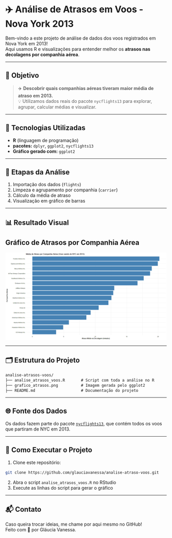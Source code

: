 # ✈️ Análise de Atrasos em Voos - Nova York 2013

Bem-vindo a este projeto de análise de dados dos voos registrados em Nova York em 2013!  
Aqui usamos R e visualizações para entender melhor os **atrasos nas decolagens por companhia aérea**.

---

## 📌 Objetivo

> ✈️ **Descobrir quais companhias aéreas tiveram maior média de atraso em 2013.**  
> 💡 Utilizamos dados reais do pacote `nycflights13` para explorar, agrupar, calcular médias e visualizar.

---

## 🔧 Tecnologias Utilizadas

- **R** (linguagem de programação)
- **pacotes:** `dplyr`, `ggplot2`, `nycflights13`
- **Gráfico gerado com:** `ggplot2`

---

## 🛫 Etapas da Análise

1. Importação dos dados (`flights`)
2. Limpeza e agrupamento por companhia (`carrier`)
3. Cálculo da média de atraso
4. Visualização em gráfico de barras

---

## 📊 Resultado Visual

## Gráfico de Atrasos por Companhia Aérea

<p align="center">
  <img src="grafico_atrasos.png" alt="Gráfico de atrasos por companhia" width="600"/>
</p>


---

## 🗂️ Estrutura do Projeto

```
analise-atrasos-voos/
├── analise_atrasos_voos.R       # Script com toda a análise no R
├── grafico_atrasos.png          # Imagem gerada pelo ggplot2
├── README.md                    # Documentação do projeto
```

---

## 🌐 Fonte dos Dados

Os dados fazem parte do pacote [`nycflights13`](https://cran.r-project.org/web/packages/nycflights13/index.html), que contém todos os voos que partiram de NYC em 2013.

---

## 🚀 Como Executar o Projeto

1. Clone este repositório:
```bash
git clone https://github.com/glauciavanessa/analise-atraso-voos.git
```
2. Abra o script `analise_atrasos_voos.R` no RStudio
3. Execute as linhas do script para gerar o gráfico

---

## 📬 Contato

Caso queira trocar ideias, me chame por aqui mesmo no GitHub!  
Feito com 💙 por Gláucia Vanessa.